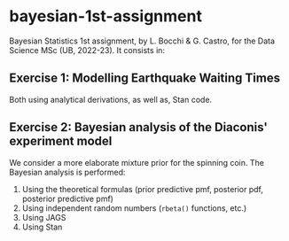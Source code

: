 # bayesian-1st-assignment
Bayesian Statistics 1st assignment, by L. Bocchi &amp; G. Castro, for the Data Science MSc (UB, 2022-23). It consists in:

## Exercise 1: Modelling Earthquake Waiting Times

Both using analytical derivations, as well as, Stan code.

## Exercise 2: Bayesian analysis of the Diaconis' experiment model

We consider a more elaborate mixture prior for the spinning coin. The Bayesian analysis is performed:
1. Using the theoretical formulas (prior predictive pmf, posterior pdf, posterior predictive pmf)
2. Using independent random numbers (``rbeta()`` functions, etc.)
3. Using JAGS
4. Using Stan

